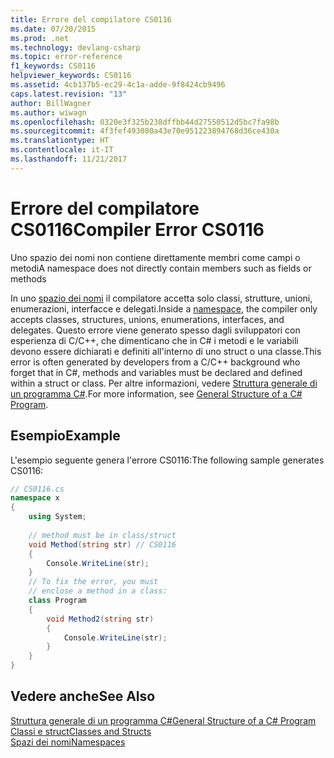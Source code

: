 ```yaml
---
title: Errore del compilatore CS0116
ms.date: 07/20/2015
ms.prod: .net
ms.technology: devlang-csharp
ms.topic: error-reference
f1_keywords: CS0116
helpviewer_keywords: CS0116
ms.assetid: 4cb137b5-ec29-4c1a-adde-9f8424cb9496
caps.latest.revision: "13"
author: BillWagner
ms.author: wiwagn
ms.openlocfilehash: 0320e3f325b238dffbb44d27550512d5bc7fa98b
ms.sourcegitcommit: 4f3fef493080a43e70e951223894768d36ce430a
ms.translationtype: HT
ms.contentlocale: it-IT
ms.lasthandoff: 11/21/2017
---
```

# <a name="compiler-error-cs0116"></a><span data-ttu-id="068b4-102">Errore del compilatore CS0116</span><span class="sxs-lookup"><span data-stu-id="068b4-102">Compiler Error CS0116</span></span>
<span data-ttu-id="068b4-103">Uno spazio dei nomi non contiene direttamente membri come campi o metodi</span><span class="sxs-lookup"><span data-stu-id="068b4-103">A namespace does not directly contain members such as fields or methods</span></span>  
  
 <span data-ttu-id="068b4-104">In uno [spazio dei nomi](../../../csharp/language-reference/keywords/namespace.md) il compilatore accetta solo classi, strutture, unioni, enumerazioni, interfacce e delegati.</span><span class="sxs-lookup"><span data-stu-id="068b4-104">Inside a [namespace](../../../csharp/language-reference/keywords/namespace.md), the compiler only accepts classes, structures, unions, enumerations, interfaces, and delegates.</span></span> <span data-ttu-id="068b4-105">Questo errore viene generato spesso dagli sviluppatori con esperienza di C/C++, che dimenticano che in C# i metodi e le variabili devono essere dichiarati e definiti all'interno di uno struct o una classe.</span><span class="sxs-lookup"><span data-stu-id="068b4-105">This error is often generated by developers from a C/C++ background who forget that in C#, methods and variables must be declared and defined within a struct or class.</span></span> <span data-ttu-id="068b4-106">Per altre informazioni, vedere [Struttura generale di un programma C#](../../../csharp/programming-guide/inside-a-program/general-structure-of-a-csharp-program.md).</span><span class="sxs-lookup"><span data-stu-id="068b4-106">For more information, see [General Structure of a C# Program](../../../csharp/programming-guide/inside-a-program/general-structure-of-a-csharp-program.md).</span></span>  
  
## <a name="example"></a><span data-ttu-id="068b4-107">Esempio</span><span class="sxs-lookup"><span data-stu-id="068b4-107">Example</span></span>  
 <span data-ttu-id="068b4-108">L'esempio seguente genera l'errore CS0116:</span><span class="sxs-lookup"><span data-stu-id="068b4-108">The following sample generates CS0116:</span></span>  
  
```csharp  
// CS0116.cs  
namespace x  
{  
    using System;  
  
    // method must be in class/struct  
    void Method(string str) // CS0116  
    {  
        Console.WriteLine(str);  
    }  
    // To fix the error, you must  
    // enclose a method in a class:  
    class Program  
    {  
        void Method2(string str)  
        {  
            Console.WriteLine(str);  
        }  
    }  
}  
```  
  
## <a name="see-also"></a><span data-ttu-id="068b4-109">Vedere anche</span><span class="sxs-lookup"><span data-stu-id="068b4-109">See Also</span></span>  
 [<span data-ttu-id="068b4-110">Struttura generale di un programma C#</span><span class="sxs-lookup"><span data-stu-id="068b4-110">General Structure of a C# Program</span></span>](../../../csharp/programming-guide/inside-a-program/general-structure-of-a-csharp-program.md)  
 [<span data-ttu-id="068b4-111">Classi e struct</span><span class="sxs-lookup"><span data-stu-id="068b4-111">Classes and Structs</span></span>](../../../csharp/programming-guide/classes-and-structs/index.md)  
 [<span data-ttu-id="068b4-112">Spazi dei nomi</span><span class="sxs-lookup"><span data-stu-id="068b4-112">Namespaces</span></span>](../../../csharp/programming-guide/namespaces/index.md)
